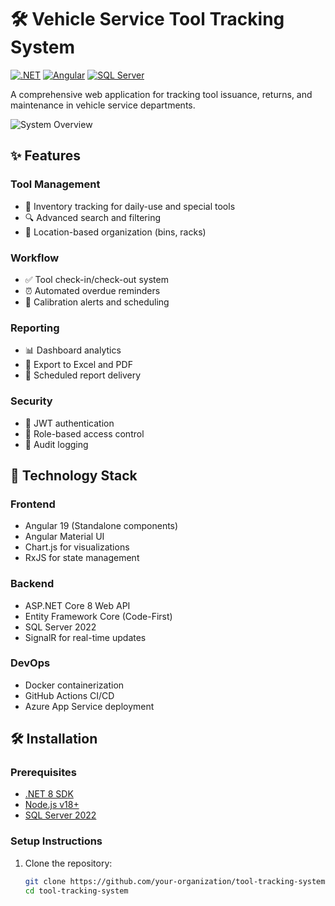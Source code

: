 # 🛠️ Vehicle Service Tool Tracking System

[![.NET](https://img.shields.io/badge/.NET-8.0-blue)](https://dotnet.microsoft.com/)
[![Angular](https://img.shields.io/badge/Angular-19-red)](https://angular.io/)
[![SQL Server](https://img.shields.io/badge/SQL%20Server-2022-cc2927)](https://www.microsoft.com/sql-server)

A comprehensive web application for tracking tool issuance, returns, and maintenance in vehicle service departments.

![System Overview](https://via.placeholder.com/1200x600?text=Tool+Tracking+System+Interface)

## ✨ Features

### Tool Management
- 📝 Inventory tracking for daily-use and special tools
- 🔍 Advanced search and filtering
- 📍 Location-based organization (bins, racks)

### Workflow
- ✅ Tool check-in/check-out system
- ⏰ Automated overdue reminders
- 🔔 Calibration alerts and scheduling

### Reporting
- 📊 Dashboard analytics
- 📄 Export to Excel and PDF
- 📧 Scheduled report delivery

### Security
- 🔐 JWT authentication
- 👥 Role-based access control
- 📝 Audit logging

## 🚀 Technology Stack

### Frontend
- Angular 19 (Standalone components)
- Angular Material UI
- Chart.js for visualizations
- RxJS for state management

### Backend
- ASP.NET Core 8 Web API
- Entity Framework Core (Code-First)
- SQL Server 2022
- SignalR for real-time updates

### DevOps
- Docker containerization
- GitHub Actions CI/CD
- Azure App Service deployment

## 🛠️ Installation

### Prerequisites
- [.NET 8 SDK](https://dotnet.microsoft.com/download)
- [Node.js v18+](https://nodejs.org/)
- [SQL Server 2022](https://www.microsoft.com/sql-server)

### Setup Instructions

1. Clone the repository:
   ```bash
   git clone https://github.com/your-organization/tool-tracking-system.git
   cd tool-tracking-system
